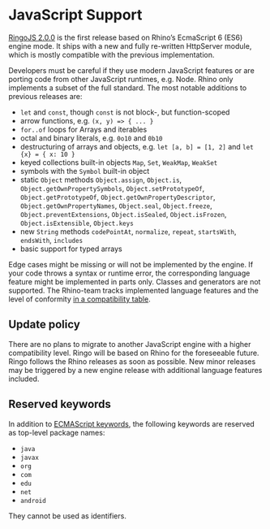 # JavaScript Support

[RingoJS 2.0.0](https://ringojs.org/documentation/release_2_0_0/) is the first release based on Rhino’s EcmaScript 6 (ES6) engine mode.
It ships with a new and fully re-written HttpServer module, which is mostly compatible with the previous implementation.

Developers must be careful if they use modern JavaScript features or are porting code from other JavaScript runtimes, e.g. Node.
Rhino only implements a subset of the full standard. The most notable additions to previous releases are:

* `let` and `const`, though `const` is not block-, but function-scoped
* arrow functions, e.g. `(x, y) => { ... }`
* `for..of` loops for Arrays and iterables
* octal and binary literals, e.g. `0o10` and `0b10`
* destructuring of arrays and objects, e.g. `let [a, b] = [1, 2]` and `let {x} = { x: 10 }`
* keyed collections built-in objects `Map`, `Set`, `WeakMap`, `WeakSet`
* symbols with the `Symbol` built-in object
* static `Object` methods `Object.assign`, `Object.is`, `Object.getOwnPropertySymbols`, `Object.setPrototypeOf`, `Object.getPrototypeOf`, `Object.getOwnPropertyDescriptor`, `Object.getOwnPropertyNames`, `Object.seal`, `Object.freeze`, `Object.preventExtensions`, `Object.isSealed`, `Object.isFrozen`, `Object.isExtensible`, `Object.keys`
* new `String` methods `codePointAt`, `normalize`, `repeat`, `startsWith`, `endsWith`, `includes`
* basic support for typed arrays

Edge cases might be missing or will not be implemented by the engine. If your code throws a syntax or runtime error,
the corresponding language feature might be implemented in parts only. Classes and generators are not supported.
The Rhino-team tracks implemented language features and the level of conformity [in a compatibility table](http://mozilla.github.io/rhino/compat/engines.html).

## Update policy

There are no plans to migrate to another JavaScript engine with a higher compatibility level. Ringo will be based on Rhino for the foreseeable future.
Ringo follows the Rhino releases as soon as possible. New minor releases may be triggered by a new engine release with additional language features included.

## Reserved keywords

In addition to [ECMAScript keywords][ESkeywords], the following keywords are reserved as top-level package names: 

* `java`
* `javax`
* `org`
* `com`
* `edu`
* `net`
* `android`

They cannot be used as identifiers.

[ESkeywords]: https://developer.mozilla.org/en-US/docs/Web/JavaScript/Reference/Lexical_grammar#reserved_keywords_as_of_ecmascript_2015
